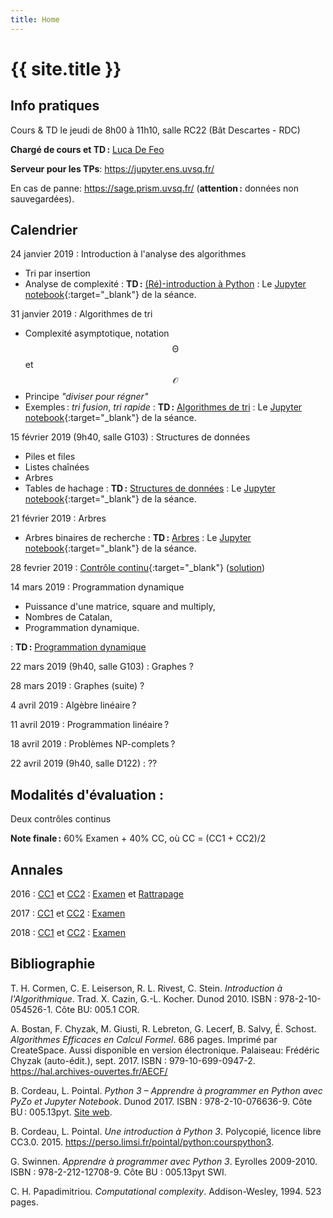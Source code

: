 ```yaml
---
title: Home
---
```


# {{ site.title }}



## Info pratiques

Cours & TD le jeudi de 8h00 à 11h10, salle RC22 (Bât Descartes - RDC)

**Chargé de cours et TD :** [Luca De Feo](https://defeo.lu/)

**Serveur pour les TPs**: <https://jupyter.ens.uvsq.fr/>

En cas de panne: <https://sage.prism.uvsq.fr/> (**attention :**
  données non sauvegardées).

## Calendrier

24 janvier 2019
: Introduction à l'analyse des algorithmes
  
  - Tri par insertion
  - Analyse de complexité
: **TD :** [(Ré)-introduction à Python](tds/intro-python)
: Le [Jupyter notebook](https://defeo.lu/M1-AlgoProg-notebooks/#/nb/notebook/TD1){:target="_blank"} de la séance.


31 janvier 2019
: Algorithmes de tri
  
  - Complexité asymptotique, notation $$\mathcal{\Theta}$$ et $$\mathcal{O}$$
  - Principe *"diviser pour régner"*
  - Exemples : *tri fusion*, *tri rapide*
: **TD :** [Algorithmes de tri](tds/tris)
: Le [Jupyter notebook](https://defeo.lu/M1-AlgoProg-notebooks/#/nb/notebook/TD2){:target="_blank"} de la séance.


15 février 2019 (9h40, salle G103)
: Structures de données
  
  - Piles et files
  - Listes chaînées
  - Arbres
  - Tables de hachage
: **TD :** [Structures de données](tds/structures-donnees)
: Le [Jupyter notebook](https://defeo.lu/M1-AlgoProg-notebooks/#/nb/notebook/TD3){:target="_blank"} de la séance.


21 février 2019
: Arbres

  - Arbres binaires de recherche
: **TD :** [Arbres](tds/classes-arbres)
: Le [Jupyter notebook](https://defeo.lu/M1-AlgoProg-notebooks/#/nb/notebook/TD4){:target="_blank"} de la séance.


28 fevrier 2019
: [Contrôle continu](https://defeo.lu/M1-AlgoProg-notebooks/#/nb/notebook/CC1){:target="_blank"} ([solution](https://defeo.lu/M1-AlgoProg-notebooks/#/nb/notebook/CC1-solution))

14 mars 2019
: Programmation dynamique
  
  - Puissance d'une matrice, square and multiply,
  - Nombres de Catalan,
  - Programmation dynamique.
  
: **TD :** [Programmation dynamique](tds/prog-dynamique)

22 mars 2019 (9h40, salle G103)
: Graphes ?

28 mars 2019
: Graphes (suite) ?

4 avril 2019
: Algèbre linéaire ?

11 avril 2019
: Programmation linéaire ?

18 avril 2019
: Problèmes NP-complets ?

22 avril 2019 (9h40, salle D122)
: ??


## Modalités d'évaluation :

Deux contrôles continus

**Note finale :** 60% Examen + 40% CC, où CC = (CC1 + CC2)/2


## Annales

2016
: [CC1](annales/2016-cc1.pdf) et  [CC2](annales/2016-cc2)
: [Examen](annales/2016-exam) et [Rattrapage](annales/2016-exam-2)
 
2017
: [CC1](annales/2017-cc1.pdf) et [CC2](annales/2017-cc2.pdf)
: [Examen](annales/2017-exam.pdf)
 
2018
: [CC1](annales/2018-CC1.pdf) et [CC2](annales/2018-CC2.pdf)
: [Examen](annales/2018-Exam.pdf)



## Bibliographie

T. H. Cormen, C. E. Leiserson, R. L. Rivest, C. Stein.
*Introduction à l'Algorithmique*.
Trad. X. Cazin, G.-L. Kocher. Dunod 2010.
ISBN : 978-2-10-054526-1. Côte BU: 005.1 COR.

A. Bostan, F. Chyzak, M. Giusti, R. Lebreton, G. Lecerf, B. Salvy, É. Schost.
*Algorithmes Efficaces en Calcul Formel*.
686 pages. Imprimé par CreateSpace. Aussi disponible en version électronique.
Palaiseau: Frédéric Chyzak (auto-édit.), sept. 2017.
ISBN : 979-10-699-0947-2. <https://hal.archives-ouvertes.fr/AECF/>

B. Cordeau, L. Pointal.
*Python 3 – Apprendre à programmer en Python avec PyZo et Jupyter Notebook*.
Dunod 2017.
ISBN : 978-2-10-076636-9. Côte BU : 005.13pyt.
[Site web](https://www.dunod.com/sciences-techniques/python-3-apprendre-programmer-en-python-avec-pyzo-et-jupyter-notebook).

B. Cordeau, L. Pointal.
*Une introduction à Python 3*.
Polycopié, licence libre CC3.0. 2015.
<https://perso.limsi.fr/pointal/python:courspython3>.

G. Swinnen.
*Apprendre à programmer avec Python 3*.
Eyrolles 2009-2010.
ISBN : 978-2-212-12708-9. Côte BU : 005.13pyt SWI.

C. H. Papadimitriou.
*Computational complexity*.
Addison-Wesley, 1994. 523 pages.
